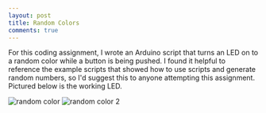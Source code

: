```yaml
---
layout: post
title: Random Colors
comments: true
---
```


For this coding assignment, I wrote an Arduino script that turns an LED on to a random color while a button is being pushed. I found it helpful to reference the example scripts that showed how to use scripts and generate random numbers, so I'd suggest this to anyone attempting this assignment. Pictured below is the working LED. 

![random color](https://zariaroller.github.io/assets/img/randColor.jpeg)
![random color 2](https://zariaroller.github.io/assets/img/randColor2.jpeg)

